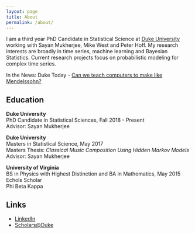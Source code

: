 ```yaml
---
layout: page
title: About
permalink: /about/
---
```


I am a third year PhD Candidate in Statistical Science at [Duke University](https://stat.duke.edu/) working with Sayan Mukherjee, Mike West and Peter Hoff.  My research interests are broadly in time series, machine learning and Bayesian Statistics.  Current research projects focus on probabilistic modeling for complex time series.  

In the News: Duke Today -  [Can we teach computers to make like Mendelssohn?](https://today.duke.edu/2017/12/can-we-teach-computers-make-mendelssohn)

## Education

**Duke University**<br/>
PhD Candidate in Statistical Sciences, Fall 2018 - Present<br/>
Advisor: Sayan Mukherjee<br/>

**Duke University**<br/>
Masters in Statistical Science, May 2017<br/>
Masters Thesis: *Classical Music Composition Using Hidden Markov Models* <br/>
Advisor: Sayan Mukherjee<br/>

**University of Virginia**<br/>
BS in Physics with Highest Distinction and BA in Mathematics, May 2015<br/>
Echols Scholar<br/>
Phi Beta Kappa<br/>

## Links
- [LinkedIn](https://www.linkedin.com/in/anna-yanchenko/)
- [Scholars@Duke](https://scholars.duke.edu/person/anna.yanchenko)
